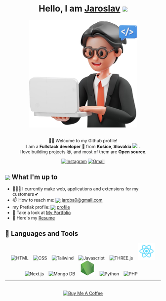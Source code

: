 <div align="center">
    <h1>Hello, I am <a href="https://www.jaroslav.website/" target="_blank">Jaroslav</a> <img
            src="https://media.giphy.com/media/hvRJCLFzcasrR4ia7z/giphy.gif" width="32"></h1>
    <img alt="Developer Pic"
        src="./hero.png" width="350"/>
    <br/><br/>
    <p>🙏🏻 Welcome to my Github profile!<br />
        I am a <b>Fullstack developer</b> 🚀 from <b>Košice, Slovakia</b> <img
            src="https://cdn-icons-png.flaticon.com/512/197/197592.png" width="14" /> .<br />
        I love building projects 😍, and most of them are <b>Open source</b>. </p>
    <div>
        <a href="https://www.instagram.com/jaroslav_barabas/" target="_blank"><img alt="Instagram"
                src="https://img.shields.io/badge/Instagram-E4405F?style=for-the-badge&logo=instagram&logoColor=white" /></a>
        <a href="mailto:jaroba0@gmail.com" target="_blank"><img alt="Gmail"
                src="https://img.shields.io/badge/-Gmail-D14836?style=for-the-badge&logo=Gmail&logoColor=white" /></a>
    </div>
</div>

<div>
    <div>
        <h2><img align="center"
                src="https://emojis.slackmojis.com/emojis/images/1584726375/8272/blob-cool.gif?1584726375" width="28" />
            What I'm up to</h2>
        <ul>
            <li> 👨🏻‍💻 I currently make web, applications and extensions for my customers 💕</li>
            <li>📫 How to reach me: <img align="center"
                    src="https://emojis.slackmojis.com/emojis/images/1450319444/38/gmail.png?1450319444" width="17" />
                <a href="mailto:jaroba0@gmail.com" target="_blank">jaroba0@gmail.com</a></li>
            <li > my Pretlak profile: <img align="center"
                    src="https://pretlak.com/images/logo/logo-black/logo_4.svg" width="17" />
                <a href="https://pretlak.com/freelancers/detail/gxSZK3AFy " target="_blank">profile</a>  </li>
            <li>👀 Take a look at <a href="https://www.jaroslav.website/" target="_blank">My Portfolio</a></li>
            <li>📄 Here's my <a href="./ZivotopisBarabas.pdf" target="_blank">Resume</a></li>
        </ul>
    </div>
    <div>
        <h2>🧰 Languages and Tools</h2>
        <p align="center">
            <img src="https://upload.wikimedia.org/wikipedia/commons/6/61/HTML5_logo_and_wordmark.svg" alt="HTML"
                width="48" />&nbsp;&nbsp;&nbsp
            <img src="https://upload.wikimedia.org/wikipedia/commons/d/d5/CSS3_logo_and_wordmark.svg" alt="CSS"
                width="35" />&nbsp;&nbsp;&nbsp
                <img src="https://codekitapp.com/images/help/free-tailwind-icon@2x.png" alt="Tailwind"
                width="48" />&nbsp;&nbsp;&nbsp
            <img src="https://upload.wikimedia.org/wikipedia/commons/9/99/Unofficial_JavaScript_logo_2.svg" width="48"
                alt="Javascript" />&nbsp;&nbsp;&nbsp
                <img src="https://encrypted-tbn0.gstatic.com/images?q=tbn:ANd9GcSkde9T9ZR4wkg8Bm0A8TGaxhZ-sFyuEE6SZg&s" width="48"
                alt="THREE.js" />&nbsp;&nbsp;&nbsp
            <img src="https://raw.githubusercontent.com/github/explore/80688e429a7d4ef2fca1e82350fe8e3517d3494d/topics/react/react.png"
                alt="React.js" width="55" />
                <img src="https://encrypted-tbn0.gstatic.com/images?q=tbn:ANd9GcR2quKRX2nRdpil6la8wQNSyyPWo9rJ5PyAuA&s" width="48"
                alt="Next.js" />&nbsp;&nbsp;&nbsp
            <img src="https://avatars1.githubusercontent.com/u/45120?s=200&v=4" alt="Mongo DB"
                width="48" />&nbsp;&nbsp;&nbsp
            <img src="https://raw.githubusercontent.com/github/explore/80688e429a7d4ef2fca1e82350fe8e3517d3494d/topics/nodejs/nodejs.png"
                alt="Node.js" width="48" />&nbsp;&nbsp;&nbsp
            <img src="https://upload.wikimedia.org/wikipedia/commons/c/c3/Python-logo-notext.svg" alt="Python"
                width="48" />&nbsp;&nbsp;&nbsp
                <img src="https://upload.wikimedia.org/wikipedia/commons/thumb/2/27/PHP-logo.svg/640px-PHP-logo.svg.png" alt="PHP"
                width="48" />&nbsp;&nbsp;&nbsp
        </p>
    </div>
</div>

<hr />
</br>
<div align="center">
    <a href="https://buymeacoffee.com/jaroba0y
    " target="_blank"><img
            src="https://cdn.buymeacoffee.com/buttons/default-red.png" alt="Buy Me A Coffee" width="200"></a>
</div>
